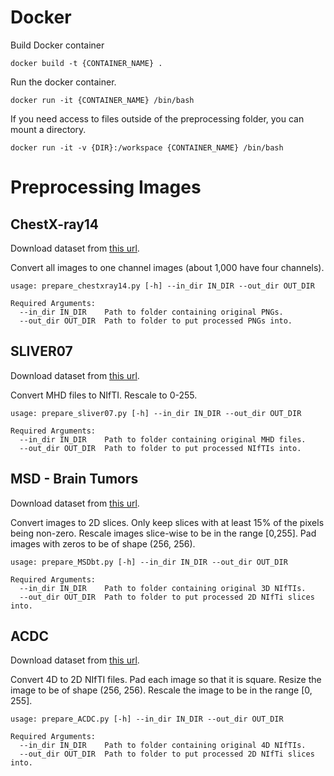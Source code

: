 # Docker

Build Docker container

```
docker build -t {CONTAINER_NAME} .
```

Run the docker container.

```
docker run -it {CONTAINER_NAME} /bin/bash
```

If you need access to files outside of the preprocessing folder, you can mount a directory.

```
docker run -it -v {DIR}:/workspace {CONTAINER_NAME} /bin/bash
```

# Preprocessing Images
## ChestX-ray14
Download dataset from [this url](https://nihcc.app.box.com/v/ChestXray-NIHCC/folder/37178474737).

Convert all images to one channel images (about 1,000 have four channels).
```
usage: prepare_chestxray14.py [-h] --in_dir IN_DIR --out_dir OUT_DIR

Required Arguments:
  --in_dir IN_DIR    Path to folder containing original PNGs.
  --out_dir OUT_DIR  Path to folder to put processed PNGs into.
```

## SLIVER07
Download dataset from [this url](https://sliver07.grand-challenge.org/).

Convert MHD files to NIfTI. Rescale to 0-255.
```
usage: prepare_sliver07.py [-h] --in_dir IN_DIR --out_dir OUT_DIR

Required Arguments:
  --in_dir IN_DIR    Path to folder containing original MHD files.
  --out_dir OUT_DIR  Path to folder to put processed NIfTIs into.
```

## MSD - Brain Tumors

Download dataset from [this url](drive.google.com/drive/folders/1HqEgzS8BV2c7xYNrZdEAnrHk7osJJ--2).

Convert images to 2D slices. Only keep slices with at least 15% of the pixels being non-zero. Rescale images slice-wise to be in the range [0,255]. Pad images with zeros to be of shape (256, 256). 
```
usage: prepare_MSDbt.py [-h] --in_dir IN_DIR --out_dir OUT_DIR

Required Arguments:
  --in_dir IN_DIR    Path to folder containing original 3D NIfTIs.
  --out_dir OUT_DIR  Path to folder to put processed 2D NIfTi slices into.
```

## ACDC

Download dataset from [this url](creatis.insa-lyon.fr/Challenge/acdc/databases.html).

Convert 4D to 2D NIfTI files. Pad each image so that it is square. Resize the image to be of shape (256, 256). Rescale the image to be in the range [0, 255].
```
usage: prepare_ACDC.py [-h] --in_dir IN_DIR --out_dir OUT_DIR

Required Arguments:
  --in_dir IN_DIR    Path to folder containing original 4D NIfTIs.
  --out_dir OUT_DIR  Path to folder to put processed 2D NIfTi slices into.
```

